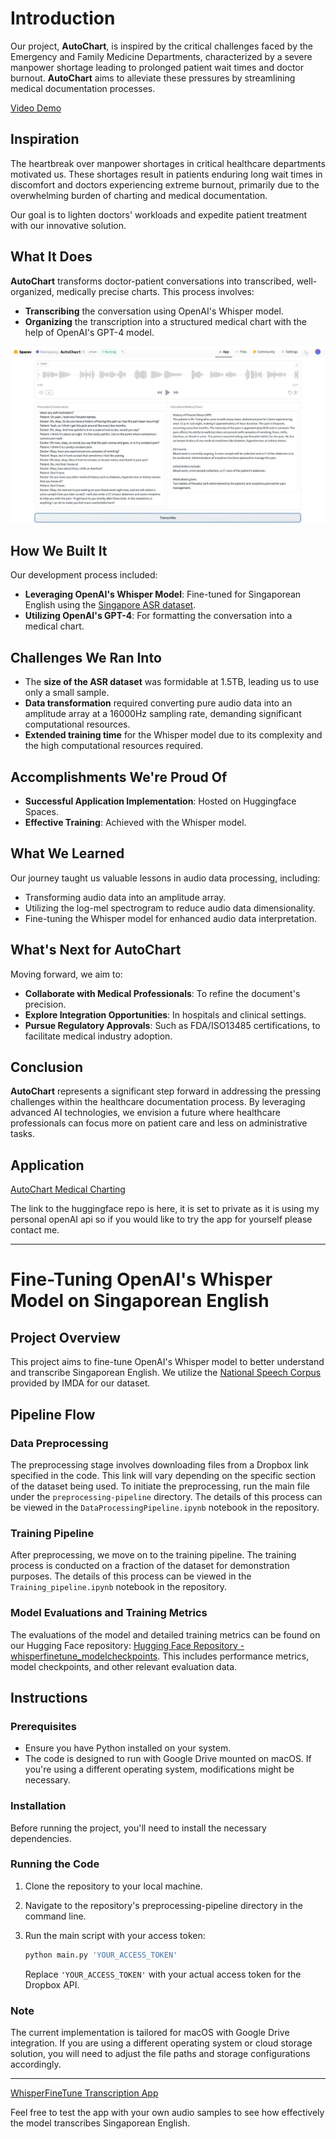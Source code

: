 # Introduction

Our project, **AutoChart**, is inspired by the critical challenges faced by the Emergency and Family Medicine Departments, characterized by a severe manpower shortage leading to prolonged patient wait times and doctor burnout. **AutoChart** aims to alleviate these pressures by streamlining medical documentation processes.

[Video Demo](https://youtu.be/jkdnGzCvt2w)

## Inspiration

The heartbreak over manpower shortages in critical healthcare departments motivated us. These shortages result in patients enduring long wait times in discomfort and doctors experiencing extreme burnout, primarily due to the overwhelming burden of charting and medical documentation.

Our goal is to lighten doctors' workloads and expedite patient treatment with our innovative solution.

## What It Does

**AutoChart** transforms doctor-patient conversations into transcribed, well-organized, medically precise charts. This process involves:

- **Transcribing** the conversation using OpenAI's Whisper model.
- **Organizing** the transcription into a structured medical chart with the help of OpenAI's GPT-4 model.

![Screenshot](/photo_2024-02-06_00-34-00.jpg "Sample Use Case")


## How We Built It

Our development process included:

- **Leveraging OpenAI's Whisper Model**: Fine-tuned for Singaporean English using the [Singapore ASR dataset](https://www.imda.gov.sg/how-we-can-help/national-speech-corpus).
- **Utilizing OpenAI's GPT-4**: For formatting the conversation into a medical chart.

## Challenges We Ran Into

- The **size of the ASR dataset** was formidable at 1.5TB, leading us to use only a small sample.
- **Data transformation** required converting pure audio data into an amplitude array at a 16000Hz sampling rate, demanding significant computational resources.
- **Extended training time** for the Whisper model due to its complexity and the high computational resources required.

## Accomplishments We're Proud Of

- **Successful Application Implementation**: Hosted on Huggingface Spaces.
- **Effective Training**: Achieved with the Whisper model.

## What We Learned

Our journey taught us valuable lessons in audio data processing, including:

- Transforming audio data into an amplitude array.
- Utilizing the log-mel spectrogram to reduce audio data dimensionality.
- Fine-tuning the Whisper model for enhanced audio data interpretation.

## What's Next for AutoChart

Moving forward, we aim to:

- **Collaborate with Medical Professionals**: To refine the document's precision.
- **Explore Integration Opportunities**: In hospitals and clinical settings.
- **Pursue Regulatory Approvals**: Such as FDA/ISO13485 certifications, to facilitate medical industry adoption.

## Conclusion

**AutoChart** represents a significant step forward in addressing the pressing challenges within the healthcare documentation process. By leveraging advanced AI technologies, we envision a future where healthcare professionals can focus more on patient care and less on administrative tasks.

## Application 
[AutoChart Medical Charting](https://huggingface.co/spaces/Mompansy/AutoChart)

The link to the huggingface repo is here, it is set to private as it is using my personal openAI api so if you would like to try the app for yourself please contact me.

---

# Fine-Tuning OpenAI's Whisper Model on Singaporean English

## Project Overview
This project aims to fine-tune OpenAI's Whisper model to better understand and transcribe Singaporean English. We utilize the [National Speech Corpus](https://www.imda.gov.sg/how-we-can-help/national-speech-corpus) provided by IMDA for our dataset.

## Pipeline Flow

### Data Preprocessing
The preprocessing stage involves downloading files from a Dropbox link specified in the code. This link will vary depending on the specific section of the dataset being used. To initiate the preprocessing, run the main file under the `preprocessing-pipeline` directory. The details of this process can be viewed in the `DataProcessingPipeline.ipynb` notebook in the repository. 

### Training Pipeline
After preprocessing, we move on to the training pipeline. The training process is conducted on a fraction of the dataset for demonstration purposes. The details of this process can be viewed in the `Training_pipeline.ipynb` notebook in the repository. 

### Model Evaluations and Training Metrics
The evaluations of the model and detailed training metrics can be found on our Hugging Face repository: [Hugging Face Repository - whisperfinetune_modelcheckpoints](https://huggingface.co/Mompansy/whisperfinetune_modelcheckpoints). This includes performance metrics, model checkpoints, and other relevant evaluation data.

## Instructions

### Prerequisites
- Ensure you have Python installed on your system.
- The code is designed to run with Google Drive mounted on macOS. If you're using a different operating system, modifications might be necessary.

### Installation

Before running the project, you'll need to install the necessary dependencies.

### Running the Code
1. Clone the repository to your local machine.
2. Navigate to the repository's preprocessing-pipeline directory in the command line.
3. Run the main script with your access token:

   ```bash
   python main.py 'YOUR_ACCESS_TOKEN'
   ```

   Replace `'YOUR_ACCESS_TOKEN'` with your actual access token for the Dropbox API.

### Note
The current implementation is tailored for macOS with Google Drive integration. If you are using a different operating system or cloud storage solution, you will need to adjust the file paths and storage configurations accordingly.

---

[WhisperFineTune Transcription App](https://huggingface.co/spaces/Mompansy/WhisperFineTune)

Feel free to test the app with your own audio samples to see how effectively the model transcribes Singaporean English.


